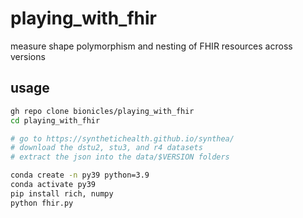 # playing_with_fhir
measure shape polymorphism and nesting of FHIR resources across versions

## usage
```bash
gh repo clone bionicles/playing_with_fhir
cd playing_with_fhir

# go to https://synthetichealth.github.io/synthea/
# download the dstu2, stu3, and r4 datasets 
# extract the json into the data/$VERSION folders

conda create -n py39 python=3.9
conda activate py39
pip install rich, numpy
python fhir.py
```
